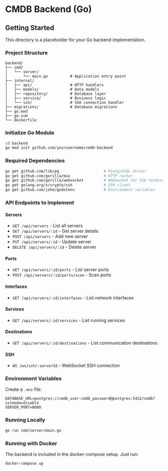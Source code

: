 # CMDB Backend (Go)

## Getting Started

This directory is a placeholder for your Go backend implementation.

### Project Structure

```
backend/
├── cmd/
│   └── server/
│       └── main.go          # Application entry point
├── internal/
│   ├── api/                 # HTTP handlers
│   ├── models/              # Data models
│   ├── repository/          # Database layer
│   ├── service/             # Business logic
│   └── ssh/                 # SSH connection handler
├── migrations/              # Database migrations
├── go.mod
├── go.sum
└── Dockerfile
```

### Initialize Go Module

```bash
cd backend
go mod init github.com/yourusername/cmdb-backend
```

### Required Dependencies

```bash
go get github.com/lib/pq                    # PostgreSQL driver
go get github.com/gorilla/mux               # HTTP router
go get github.com/gorilla/websocket         # WebSocket for SSH terminal
go get golang.org/x/crypto/ssh              # SSH client
go get github.com/joho/godotenv             # Environment variables
```

### API Endpoints to Implement

#### Servers
- `GET /api/servers` - List all servers
- `GET /api/servers/:id` - Get server details
- `POST /api/servers` - Add new server
- `PUT /api/servers/:id` - Update server
- `DELETE /api/servers/:id` - Delete server

#### Ports
- `GET /api/servers/:id/ports` - List server ports
- `POST /api/servers/:id/ports/scan` - Scan ports

#### Interfaces
- `GET /api/servers/:id/interfaces` - List network interfaces

#### Services
- `GET /api/servers/:id/services` - List running services

#### Destinations
- `GET /api/servers/:id/destinations` - List communication destinations

#### SSH
- `WS /ws/ssh/:serverId` - WebSocket SSH connection

### Environment Variables

Create a `.env` file:

```
DATABASE_URL=postgres://cmdb_user:cmdb_password@postgres:5432/cmdb?sslmode=disable
SERVER_PORT=8080
```

### Running Locally

```bash
go run cmd/server/main.go
```

### Running with Docker

The backend is included in the docker-compose setup. Just run:

```bash
docker-compose up
```
